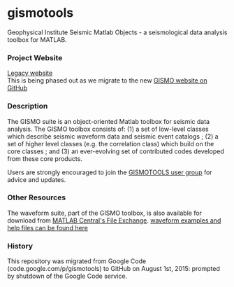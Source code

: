 # gismotools
Geophysical Institute Seismic Matlab Objects - a seismological data analysis toolbox for MATLAB. 

<h3>Project Website</h3>
<a href="http://www.giseis.alaska.edu/Seis/EQ/tools/GISMO/">Legacy website</a>
<br/>This is being phased out as we migrate to the new <a href="http://giseislab.github.io/gismotools/">GISMO website on GitHub</a>

<h3>Description</h3>
The GISMO suite is an object-oriented Matlab toolbox for seismic data analysis. The GISMO toolbox consists of: (1) a set of low-level classes which describe seismic waveform data and seismic event catalogs ; (2) a set of higher level classes (e.g. the correlation class) which build on the core classes ; and (3) an ever-evolving set of contributed codes developed from these core products. 

<p>Users are strongly encouraged to join the <a href="http://groups.google.com/group/gismotools/">GISMOTOOLS user group</a> for advice and updates.

<h3>Other Resources</h3>
The waveform suite, part of the GISMO toolbox, is also available for download from <a href="http://www.mathworks.com/matlabcentral/fileexchange/23809-the-waveform-suite-for-matlab">MATLAB Central's File Exchange</a>. <a href="http://kiska.giseis.alaska.edu/Input/celso/matlabweb/waveform_suite/waveform.html">waveform examples and help files can be found here</a>

<h3>History</h3>
This repository was migrated from Google Code (code.google.com/p/gismotools) to GitHub on August 1st, 2015: prompted by shutdown of the Google Code service.
